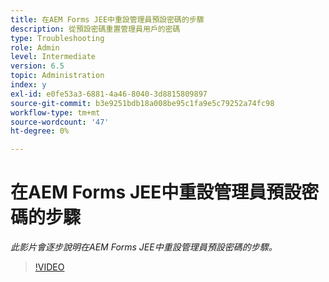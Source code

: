 ```yaml
---
title: 在AEM Forms JEE中重設管理員預設密碼的步驟
description: 從預設密碼重置管理員用戶的密碼
type: Troubleshooting
role: Admin
level: Intermediate
version: 6.5
topic: Administration
index: y
exl-id: e0fe53a3-6881-4a46-8040-3d8815809897
source-git-commit: b3e9251bdb18a008be95c1fa9e5c79252a74fc98
workflow-type: tm+mt
source-wordcount: '47'
ht-degree: 0%

---
```


# 在AEM Forms JEE中重設管理員預設密碼的步驟

*此影片會逐步說明在AEM Forms JEE中重設管理員預設密碼的步驟。*

>[!VIDEO](https://video.tv.adobe.com/v/335541?quality=12&learn=on)
